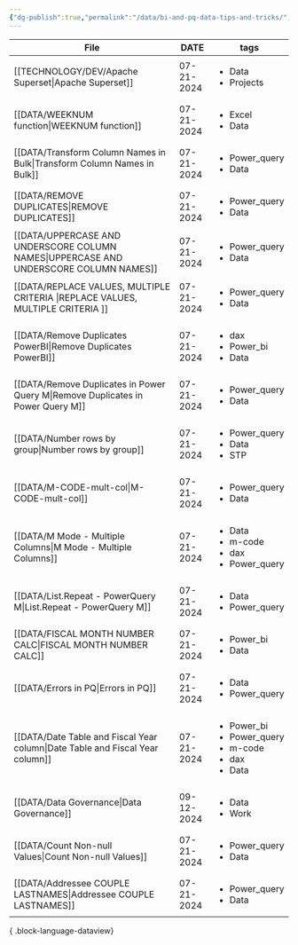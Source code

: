 ```yaml
---
{"dg-publish":true,"permalink":"/data/bi-and-pq-data-tips-and-tricks/","tags":["inbox","Data","Projects"],"noteIcon":"","created":"2024-04-03 4:09:59 pm","updated":"2024-04-10T09:25:21"}
---
```


| File                                                                                     | DATE       | tags                                                                                   |
| ---------------------------------------------------------------------------------------- | ---------- | -------------------------------------------------------------------------------------- |
| [[TECHNOLOGY/DEV/Apache Superset\|Apache Superset]]                                   | 07-21-2024 | <ul><li>Data</li><li>Projects</li></ul>                                                |
| [[DATA/WEEKNUM function\|WEEKNUM function]]                                           | 07-21-2024 | <ul><li>Excel</li><li>Data</li></ul>                                                   |
| [[DATA/Transform Column Names in Bulk\|Transform Column Names in Bulk]]               | 07-21-2024 | <ul><li>Power_query</li><li>Data</li></ul>                                             |
| [[DATA/REMOVE DUPLICATES\|REMOVE DUPLICATES]]                                         | 07-21-2024 | <ul><li>Power_query</li><li>Data</li></ul>                                             |
| [[DATA/UPPERCASE AND UNDERSCORE COLUMN NAMES\|UPPERCASE AND UNDERSCORE COLUMN NAMES]] | 07-21-2024 | <ul><li>Power_query</li><li>Data</li></ul>                                             |
| [[DATA/REPLACE VALUES, MULTIPLE CRITERIA \|REPLACE VALUES, MULTIPLE CRITERIA ]]       | 07-21-2024 | <ul><li>Power_query</li><li>Data</li></ul>                                             |
| [[DATA/Remove Duplicates PowerBI\|Remove Duplicates PowerBI]]                         | 07-21-2024 | <ul><li>dax</li><li>Power_bi</li><li>Data</li></ul>                                    |
| [[DATA/Remove Duplicates in Power Query M\|Remove Duplicates in Power Query M]]       | 07-21-2024 | <ul><li>Power_query</li><li>Data</li></ul>                                             |
| [[DATA/Number rows by group\|Number rows by group]]                                   | 07-21-2024 | <ul><li>Power_query</li><li>Data</li><li>STP</li></ul>                                 |
| [[DATA/M-CODE-mult-col\|M-CODE-mult-col]]                                             | 07-21-2024 | <ul><li>Power_query</li><li>Data</li></ul>                                             |
| [[DATA/M Mode - Multiple Columns\|M Mode - Multiple Columns]]                         | 07-21-2024 | <ul><li>Data</li><li>m-code</li><li>dax</li><li>Power_query</li></ul>                  |
| [[DATA/List.Repeat - PowerQuery M\|List.Repeat - PowerQuery M]]                       | 07-21-2024 | <ul><li>Data</li><li>Power_query</li></ul>                                             |
| [[DATA/FISCAL MONTH NUMBER CALC\|FISCAL MONTH NUMBER CALC]]                           | 07-21-2024 | <ul><li>Power_bi</li><li>Data</li></ul>                                                |
| [[DATA/Errors in PQ\|Errors in PQ]]                                                   | 07-21-2024 | <ul><li>Data</li><li>Power_query</li></ul>                                             |
| [[DATA/Date Table and Fiscal Year column\|Date Table and Fiscal Year column]]         | 07-21-2024 | <ul><li>Power_bi</li><li>Power_query</li><li>m-code</li><li>dax</li><li>Data</li></ul> |
| [[DATA/Data Governance\|Data Governance]]                                             | 09-12-2024 | <ul><li>Data</li><li>Work</li></ul>                                                    |
| [[DATA/Count Non-null Values\|Count Non-null Values]]                                 | 07-21-2024 | <ul><li>Power_query</li><li>Data</li></ul>                                             |
| [[DATA/Addressee COUPLE LASTNAMES\|Addressee COUPLE LASTNAMES]]                       | 07-21-2024 | <ul><li>Power_query</li><li>Data</li></ul>                                             |

{ .block-language-dataview}
